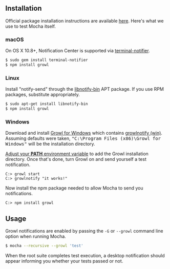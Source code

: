 ## Installation

Official package installation instructions are available [here](https://github.com/visionmedia/node-growl#installation). Here's what we use to test Mocha itself.

### macOS

On OS X 10.8+, Notification Center is supported via [terminal-notifier][].

```bash
$ sudo gem install terminal-notifier
$ npm install growl
```

### Linux

Install "notify-send" through the [libnotify-bin][] APT package. If you use
RPM packages, substitute appropriately.

```bash
$ sudo apt-get install libnotify-bin
$ npm install growl
```

### Windows

Download and install [Growl for Windows][] which contains [growlnotify (win)][].
Assuming defaults were taken, <samp>"C:\Program Files (x86)\Growl for Windows"</samp> will be the installation directory.

[Adjust your **PATH** environment variable][ms-add-envvar-to-path] to add the Growl installation directory.
Once that's done, turn Growl on and send yourself a test notification.
```posh
C:> growl start
C:> growlnotify "it works!"
```

Now install the npm package needed to allow Mocha to send you notifications.
```posh
C:> npm install growl
```

## Usage
Growl notifications are enabled by passing the `-G` or `--growl` command line option when running Mocha.

```bash
$ mocha --recursive --growl 'test'
```

When the root suite completes test execution, a desktop notification should appear informing you whether your tests passed or not.


[//]: # (Cross reference section)

[Growl for Windows]: https://github.com/briandunnington/growl-for-windows/releases/download/final/GrowlInstaller.exe
[growlnotify (win)]: https://github.com/briandunnington/growl-for-windows/blob/master/Growl%20Extras/growlnotify/growlnotify.exe
[growlnotify (mac)]: http://growl.info/extras.php#growlnotify
[libnotify-bin]: https://packages.ubuntu.com/trusty/libnotify-bin
[ms-add-envvar-to-path]: https://docs.telerik.com/teststudio/features/test-runners/add-path-environment-variables
[terminal-notifier]: https://github.com/alloy/terminal-notifier/
